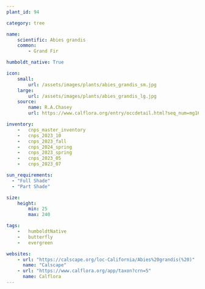 ```yaml
---
plant_id: 94

category: tree

name: 
    scientific: Abies grandis
    common: 
        - Grand Fir

humboldt_native: True

icon: 
    small: 
        url: /assets/images/plants/abies_grandis_sm.jpg 
    large: 
        url: /assets/images/plants/abies_grandis_lg.jpg 
    source: 
        name: R.A.Chasey
        url: https://www.calflora.org/entry/occdetail.html?seq_num=mg165030 

inventory: 
    -   cnps_master_inventory
    -   cnps_2023_10
    -   cnps_2023_fall
    -   cnps_2024_spring
    -   cnps_2023_spring
    -   cnps_2023_05 
    -   cnps_2023_07 

sun_requirements:
  - "Full Shade"
  - "Part Shade"

size:
    height: 
        min: 25
        max: 240

tags:  
    -   humboldtNative
    -   butterfly
    -   evergreen

websites: 
    - url: "https://calscape.org/loc-California/Abies%20grandis(%20)"
      name: "Calscape"
    - url: "https://www.calflora.org/app/taxon?crn=5"
      name: Calflora
---
```

